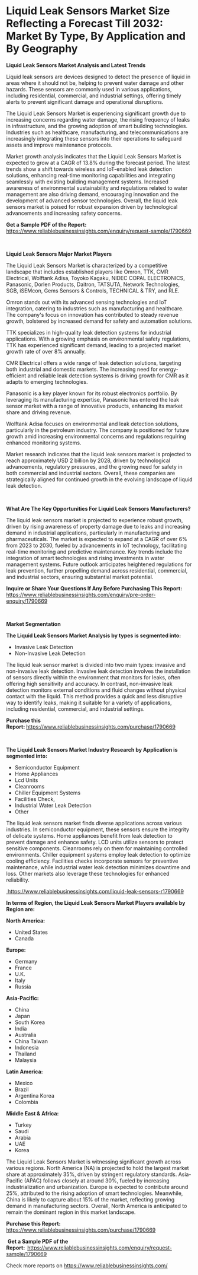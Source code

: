 <p><h1>Liquid Leak Sensors Market Size Reflecting a Forecast Till 2032: Market By Type, By Application and By Geography</h1></p><p><strong>Liquid Leak Sensors Market Analysis and Latest Trends</strong></p>
<p><p>Liquid leak sensors are devices designed to detect the presence of liquid in areas where it should not be, helping to prevent water damage and other hazards. These sensors are commonly used in various applications, including residential, commercial, and industrial settings, offering timely alerts to prevent significant damage and operational disruptions. </p><p>The Liquid Leak Sensors Market is experiencing significant growth due to increasing concerns regarding water damage, the rising frequency of leaks in infrastructure, and the growing adoption of smart building technologies. Industries such as healthcare, manufacturing, and telecommunications are increasingly integrating these sensors into their operations to safeguard assets and improve maintenance protocols.</p><p>Market growth analysis indicates that the Liquid Leak Sensors Market is expected to grow at a CAGR of 13.8% during the forecast period. The latest trends show a shift towards wireless and IoT-enabled leak detection solutions, enhancing real-time monitoring capabilities and integrating seamlessly with existing building management systems. Increased awareness of environmental sustainability and regulations related to water management are also driving demand, encouraging innovation and the development of advanced sensor technologies. Overall, the liquid leak sensors market is poised for robust expansion driven by technological advancements and increasing safety concerns.</p></p>
<p><strong>Get a Sample PDF of the Report:&nbsp;</strong> <a href="https://www.reliablebusinessinsights.com/enquiry/request-sample/1790669?utm_campaign=3298&utm_medium=2&utm_source=Github&utm_content=ia&utm_term=06042025&utm_id=liquid-leak-sensors">https://www.reliablebusinessinsights.com/enquiry/request-sample/1790669</a></p>
<p>&nbsp;</p>
<p><strong>Liquid Leak Sensors Major Market Players</strong></p>
<p><p>The Liquid Leak Sensors Market is characterized by a competitive landscape that includes established players like Omron, TTK, CMR Electrical, Wolftank Adisa, Toyoko Kagaku, NIDEC COPAL ELECTRONICS, Panasonic, Dorlen Products, Daitron, TATSUTA, Network Technologies, SGB, iSEMcon, Gems Sensors & Controls, TECHNICAL & TRY, and RLE. </p><p>Omron stands out with its advanced sensing technologies and IoT integration, catering to industries such as manufacturing and healthcare. The company's focus on innovation has contributed to steady revenue growth, bolstered by increased demand for safety and automation solutions.</p><p>TTK specializes in high-quality leak detection systems for industrial applications. With a growing emphasis on environmental safety regulations, TTK has experienced significant demand, leading to a projected market growth rate of over 8% annually.</p><p>CMR Electrical offers a wide range of leak detection solutions, targeting both industrial and domestic markets. The increasing need for energy-efficient and reliable leak detection systems is driving growth for CMR as it adapts to emerging technologies.</p><p>Panasonic is a key player known for its robust electronics portfolio. By leveraging its manufacturing expertise, Panasonic has entered the leak sensor market with a range of innovative products, enhancing its market share and driving revenue.</p><p>Wolftank Adisa focuses on environmental and leak detection solutions, particularly in the petroleum industry. The company is positioned for future growth amid increasing environmental concerns and regulations requiring enhanced monitoring systems.</p><p>Market research indicates that the liquid leak sensors market is projected to reach approximately USD 2 billion by 2028, driven by technological advancements, regulatory pressures, and the growing need for safety in both commercial and industrial sectors. Overall, these companies are strategically aligned for continued growth in the evolving landscape of liquid leak detection.</p></p>
<p>&nbsp;</p>
<p><strong>What Are The Key Opportunities For Liquid Leak Sensors Manufacturers?</strong></p>
<p><p>The liquid leak sensors market is projected to experience robust growth, driven by rising awareness of property damage due to leaks and increasing demand in industrial applications, particularly in manufacturing and pharmaceuticals. The market is expected to expand at a CAGR of over 6% from 2023 to 2030, fueled by advancements in IoT technology, facilitating real-time monitoring and predictive maintenance. Key trends include the integration of smart technologies and rising investments in water management systems. Future outlook anticipates heightened regulations for leak prevention, further propelling demand across residential, commercial, and industrial sectors, ensuring substantial market potential.</p></p>
<p><strong>Inquire or Share Your Questions If Any Before Purchasing This Report:</strong> <a href="https://www.reliablebusinessinsights.com/enquiry/pre-order-enquiry/1790669?utm_campaign=3298&utm_medium=2&utm_source=Github&utm_content=ia&utm_term=06042025&utm_id=liquid-leak-sensors">https://www.reliablebusinessinsights.com/enquiry/pre-order-enquiry/1790669</a></p>
<p>&nbsp;</p>
<p><strong>Market Segmentation</strong></p>
<p><strong>The Liquid Leak Sensors Market Analysis by types is segmented into:</strong></p>
<p><ul><li>Invasive Leak Detection</li><li>Non-Invasive Leak Detection</li></ul></p>
<p><p>The liquid leak sensor market is divided into two main types: invasive and non-invasive leak detection. Invasive leak detection involves the installation of sensors directly within the environment that monitors for leaks, often offering high sensitivity and accuracy. In contrast, non-invasive leak detection monitors external conditions and fluid changes without physical contact with the liquid. This method provides a quick and less disruptive way to identify leaks, making it suitable for a variety of applications, including residential, commercial, and industrial settings.</p></p>
<p><strong>Purchase this Report:&nbsp;</strong><a href="https://www.reliablebusinessinsights.com/purchase/1790669?utm_campaign=3298&utm_medium=2&utm_source=Github&utm_content=ia&utm_term=06042025&utm_id=liquid-leak-sensors">https://www.reliablebusinessinsights.com/purchase/1790669</a></p>
<p>&nbsp;</p>
<p><strong>The Liquid Leak Sensors Market Industry Research by Application is segmented into:</strong></p>
<p><ul><li>Semiconductor Equipment</li><li>Home Appliances</li><li>Lcd Units</li><li>Cleanrooms</li><li>Chiller Equipment Systems</li><li>Facilities Check,</li><li>Industrial Water Leak Detection</li><li>Other</li></ul></p>
<p><p>The liquid leak sensors market finds diverse applications across various industries. In semiconductor equipment, these sensors ensure the integrity of delicate systems. Home appliances benefit from leak detection to prevent damage and enhance safety. LCD units utilize sensors to protect sensitive components. Cleanrooms rely on them for maintaining controlled environments. Chiller equipment systems employ leak detection to optimize cooling efficiency. Facilities checks incorporate sensors for preventive maintenance, while industrial water leak detection minimizes downtime and loss. Other markets also leverage these technologies for enhanced reliability.</p></p>
<p><a href="https://www.reliablebusinessinsights.com/liquid-leak-sensors-r1790669?utm_campaign=3298&utm_medium=2&utm_source=Github&utm_content=ia&utm_term=06042025&utm_id=liquid-leak-sensors">&nbsp;https://www.reliablebusinessinsights.com/liquid-leak-sensors-r1790669</a></p>
<p><strong>In terms of Region, the Liquid Leak Sensors Market Players available by Region are:</strong></p>
<p>
    <p> <strong> North America: </strong>
        <ul>
            <li>United States</li>
            <li>Canada</li>
        </ul>
        </p> 
    <p> <strong> Europe: </strong>
        <ul>
            <li>Germany</li>
            <li>France</li>
            <li>U.K.</li>
            <li>Italy</li>
            <li>Russia</li>
        </ul>
        </p> 
    <p> <strong> Asia-Pacific: </strong>
        <ul>
            <li>China</li>
            <li>Japan</li>
            <li>South Korea</li>
            <li>India</li>
            <li>Australia</li>
            <li>China Taiwan</li>
            <li>Indonesia</li>
            <li>Thailand</li>
            <li>Malaysia</li>
        </ul>
        </p> 
    <p> <strong> Latin America: </strong>
        <ul>
            <li>Mexico</li>
            <li>Brazil</li>
            <li>Argentina Korea</li>
            <li>Colombia</li>
        </ul>
        </p> 
    <p> <strong> Middle East & Africa: </strong>
        <ul>
            <li>Turkey</li>
            <li>Saudi</li>
            <li>Arabia</li>
            <li>UAE</li>
            <li>Korea</li>
        </ul>
    </p>
    </p>
<p><p>The Liquid Leak Sensors Market is witnessing significant growth across various regions. North America (NA) is projected to hold the largest market share at approximately 35%, driven by stringent regulatory standards. Asia-Pacific (APAC) follows closely at around 30%, fueled by increasing industrialization and urbanization. Europe is expected to contribute around 25%, attributed to the rising adoption of smart technologies. Meanwhile, China is likely to capture about 15% of the market, reflecting growing demand in manufacturing sectors. Overall, North America is anticipated to remain the dominant region in this market landscape.</p></p>
<p><strong>Purchase this Report: </strong><a href="https://www.reliablebusinessinsights.com/purchase/1790669?utm_campaign=3298&utm_medium=2&utm_source=Github&utm_content=ia&utm_term=06042025&utm_id=liquid-leak-sensors">https://www.reliablebusinessinsights.com/purchase/1790669</a></p>
<p>&nbsp;<strong>Get a Sample PDF of the Report:&nbsp;&nbsp;</strong><a href="https://www.reliablebusinessinsights.com/enquiry/request-sample/1790669?utm_campaign=3298&utm_medium=2&utm_source=Github&utm_content=ia&utm_term=06042025&utm_id=liquid-leak-sensors">https://www.reliablebusinessinsights.com/enquiry/request-sample/1790669</a></p>
<p><strong></strong></p>
<p>Check more reports on <a href="https://www.reliablebusinessinsights.com/?utm_campaign=3298&utm_medium=2&utm_source=Github&utm_content=ia&utm_term=06042025&utm_id=liquid-leak-sensors">https://www.reliablebusinessinsights.com/</a></p>